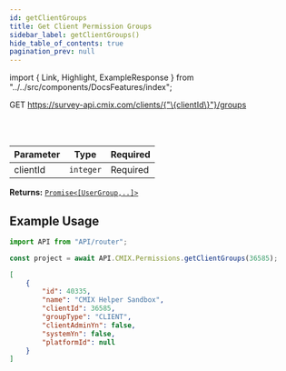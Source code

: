 ```yaml
---
id: getClientGroups
title: Get Client Permission Groups
sidebar_label: getClientGroups()
hide_table_of_contents: true
pagination_prev: null
---
```


import { Link, Highlight, ExampleResponse } from "../../src/components/DocsFeatures/index";

<Highlight color="#61AFFE">GET</Highlight> https://survey-api.cmix.com/clients/{"\{clientId\}"}/groups

<br />
<br />

| Parameter | Type      | Required                                        |
| --------- | --------- | ----------------------------------------------- |
| clientId  | `integer` | <Highlight color="#F93E3E">Required</Highlight> |

**Returns:** [<Link>`Promise<[UserGroup,..]>`</Link>](/docs/properties#user-group)  

## Example Usage

```js
import API from "API/router";

const project = await API.CMIX.Permissions.getClientGroups(36585);
```

<ExampleResponse> 

```json
[
	{
		"id": 40335,
		"name": "CMIX Helper Sandbox",
		"clientId": 36585,
		"groupType": "CLIENT",
		"clientAdminYn": false,
		"systemYn": false,
		"platformId": null
	}
]
```
</ExampleResponse>